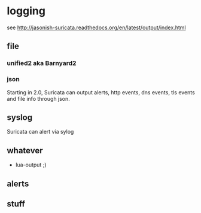 # logging

see http://jasonish-suricata.readthedocs.org/en/latest/output/index.html

## file

### unified2 aka Barnyard2

### json
Starting in 2.0, Suricata can output alerts, http events, dns events, tls events and file info through json.

## syslog

Suricata can alert via sylog

## whatever

 * lua-output ;)

## alerts

## stuff
